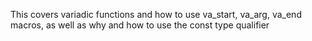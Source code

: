 This covers variadic functions and how to use va_start, va_arg, va_end macros, as well as why and how to use the const type qualifier
